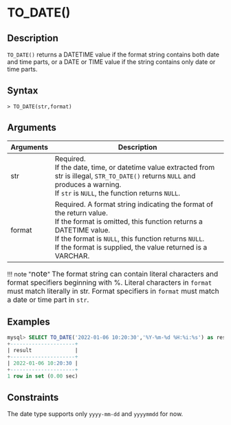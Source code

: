 # **TO_DATE()**

## **Description**

``TO_DATE()`` returns a DATETIME value if the format string contains both date and time parts, or a DATE or TIME value if the string contains only date or time parts.

## **Syntax**

```
> TO_DATE(str,format)
```

## **Arguments**

|  Arguments   | Description  |
|  ----  | ----  |
| str  | Required.  <br>If the date, time, or datetime value extracted from str is illegal, ``STR_TO_DATE()`` returns ``NULL`` and produces a warning. <br>If ``str`` is ``NULL``, the function returns ``NULL``.  |
| format  | Required.  A format string indicating the format of the return value.<br> If the format is omitted, this function returns a DATETIME value. <br>If the format is ``NULL``, this function returns ``NULL``.<br>If the format is supplied, the value returned is a VARCHAR. |

!!! note  "<font size=4>note</font>"
    <font size=3>The format string can contain literal characters and format specifiers beginning with %. Literal characters in ``format`` must match literally in str. Format specifiers in ``format`` must match a date or time part in ``str``.</font>  

## **Examples**

```sql
mysql> SELECT TO_DATE('2022-01-06 10:20:30','%Y-%m-%d %H:%i:%s') as result;
+---------------------+
| result              |
+---------------------+
| 2022-01-06 10:20:30 |
+---------------------+
1 row in set (0.00 sec)                 
```

## **Constraints**

The date type supports only `yyyy-mm-dd` and `yyyymmdd` for now.
